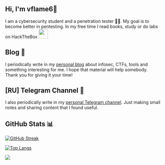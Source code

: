 ## Hi, I'm vflame6👋

I am a cybersecurity student and a penetration tester 👨‍💻. My goal is to become better in pentesting. In my free time I read books, study or do labs on HackTheBox <img src="https://media.giphy.com/media/WUlplcMpOCEmTGBtBW/giphy.gif" width="30">

## Blog 📄

I periodically write in my [personal blog](https://vflame6.github.io/) about infosec, CTFs, tools and something interesting for me. I hope that material will help somebody. Thank you for giving it your time!

## [RU] Telegram Channel 📎

I also periodically write in my [personal Telegram channel](https://t.me/vflame6). Just making small notes and sharing content that I found useful.

## GitHub Stats 📊

[![GitHub Streak](https://github-readme-streak-stats.herokuapp.com?user=vflame6&theme=github-dark-blue)](https://git.io/streak-stats)

[![Top Langs](https://github-readme-stats.vercel.app/api/top-langs/?username=vflame6&layout=compact&theme=github_dark)](https://github.com/anuraghazra/github-readme-stats)

![](https://komarev.com/ghpvc/?username=vflame6)
